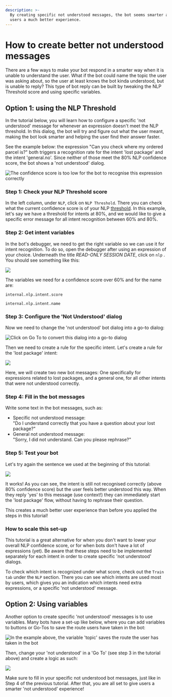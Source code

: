 ```yaml
---
description: >-
  By creating specific not understood messages, the bot seems smarter and gives
  users a much better experience.
---
```


# How to create better not understood messages

There are a few ways to make your bot respond in a smarter way when it is unable to understand the user. What if the bot could name the topic the user was asking about, so the user at least knows the bot kinda understood, but is unable to reply? This type of bot reply can be built by tweaking the NLP Threshold score and using specific variables.&#x20;

## Option 1: using the NLP Threshold

In the tutorial below, you will learn how to configure a specific 'not understood' message for whenever an expression doesn't meet the NLP threshold. In this dialog, the bot will try and figure out what the user meant, making the bot look smarter and helping the user find their answer faster.

See the example below: the expression "Can you check where my ordered parcel is?" both triggers a recognition rate for the intent 'lost package' and the intent 'general.no'. Since neither of those meet the 80% NLP confidence score, the bot shows a 'not understood' dialog.

![The confidence score is too low for the bot to recognise this expression correctly](<../../.gitbook/assets/image (484).png>)

### Step 1: Check your NLP Threshold score

In the left column, under `NLP`, click on `NLP Threshold`. There you can check what the current confidence score is of your NLP [threshold](https://docs.chatlayer.ai/understanding-users/natural-language-processing-nlp/settings). In this example, let's say we have a threshold for intents at 80%, and we would like to give a specific error message for all intent recognition between 60% and 80%.

### Step 2: Get intent variables

In the bot's debugger, we need to get the right variable so we can use it for intent recognition. To do so, open the debugger after using an expression of your choice. Underneath the title _READ-ONLY SESSION DATE_, click on `nlp` . You should see something like this:

![](<../../.gitbook/assets/image (483).png>)

The variables we need for a confidence score over 60% and for the name are:

`internal.nlp.intent.score`

`internal.nlp.intent.name`

### Step 3: Configure the 'Not Understood' dialog

Now we need to change the 'not understood' bot dialog into a go-to dialog:

![Click on Go To to convert this dialog into a go-to dialog](<../../.gitbook/assets/image (486).png>)

Then we need to create a rule for the specific intent. Let's create a rule for the 'lost package' intent:

![](<../../.gitbook/assets/image (482).png>)

Here, we will create two new bot messages: One specifically for expressions related to lost packages, and a general one, for all other intents that were not understood correctly.

### Step 4: Fill in the bot messages

Write some text in the bot messages, such as:

* Specific not understood message: \
  "Do I understand correctly that you have a question about your lost package?"
* General not understood message: \
  "Sorry, I did not understand. Can you please rephrase?"

### Step 5: Test your bot

Let's try again the sentence we used at the beginning of this tutorial:

![](<../../.gitbook/assets/image (485).png>)

It works! As you can see, the intent is still not recognised correctly (above 80% confidence score) but the user feels better understood this way. When they reply 'yes' to this message (use context!) they can immediately start the 'lost package' flow, without having to rephrase their question.&#x20;

This creates a much better user experience than before you applied the steps in this tutorial!&#x20;

### How to scale this set-up

This tutorial is a great alternative for when you don't want to lower your overall NLP confidence score, or for when bots don't have a lot of expressions (yet). Be aware that these steps need to be implemented separately for each intent in order to create specific 'not understood' dialogs.&#x20;

To check which intent is recognized under what score, check out the `Train tab` under the `NLP` section. There you can see which intents are used most by users, which gives you an indication which intents need extra expressions, or a specific 'not understood' message.



## Option 2: Using variables

Another option to create specific 'not understood' messages is to use variables. Many bots have a set-up like below, where you can add variables to buttons or Go-Tos to save the route users have taken in the bot:

![In the example above, the variable 'topic' saves the route the user has taken in the bot](<../../.gitbook/assets/image (686) (1).png>)



Then, change your 'not understood' in a 'Go To' (see step 3 in the tutorial above) and create a logic as such:

![](<../../.gitbook/assets/image (670) (1).png>)

Make sure to fill in your specific not understood bot messages, just like in Step 4 of the previous tutorial. After that, you are all set to give users a smarter 'not understood'  experience!
